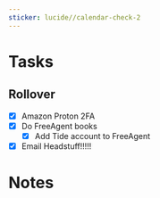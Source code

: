 ```yaml
---
sticker: lucide//calendar-check-2
---
```

# Tasks
## Rollover
- [x] Amazon Proton 2FA
- [x] Do FreeAgent books
	- [x] Add Tide account to FreeAgent
- [x] Email Headstuff!!!!!

# Notes